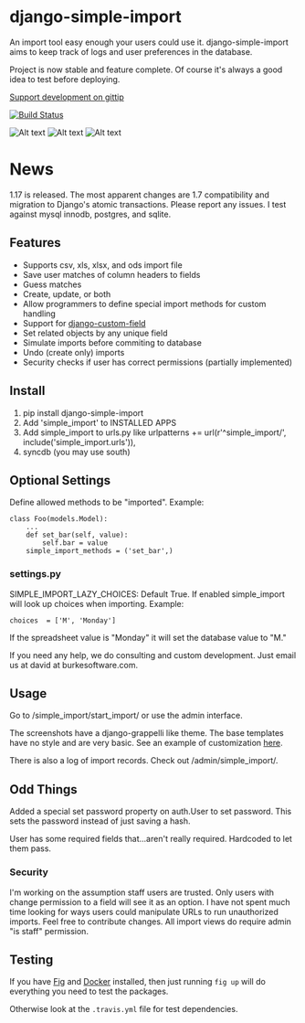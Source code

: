 django-simple-import
====================

An import tool easy enough your users could use it. django-simple-import aims to keep track of logs
and user preferences in the database.

Project is now stable and feature complete. Of course it's always a good idea to test before deploying.

[Support development on gittip](http://www.gittip.com/bufke)

[![Build Status](https://travis-ci.org/burke-software/django-simple-import.png?branch=master)](https://travis-ci.org/burke-software/django-simple-import)

![Alt text](https://raw.github.com/burke-software/django-simple-import/master/docs/start_import.png)
![Alt text](https://raw.github.com/burke-software/django-simple-import/master/docs/match_columns.png)
![Alt text](https://raw.github.com/burke-software/django-simple-import/master/docs/do_import.png)

# News

1.17 is released. The most apparent changes are 1.7 compatibility and migration to Django's
atomic transactions. Please report any issues. I test against mysql innodb, postgres, and sqlite.

## Features
- Supports csv, xls, xlsx, and ods import file
- Save user matches of column headers to fields
- Guess matches
- Create, update, or both
- Allow programmers to define special import methods for custom handling
- Support for [django-custom-field](https://github.com/burke-software/django-custom-field)
- Set related objects by any unique field
- Simulate imports before commiting to database
- Undo (create only) imports
- Security checks if user has correct permissions (partially implemented)

## Install

1. pip install django-simple-import
1. Add 'simple_import' to INSTALLED APPS
1. Add simple_import to urls.py like
urlpatterns += url(r'^simple_import/', include('simple_import.urls')),
1. syncdb (you may use south)

## Optional Settings
Define allowed methods to be "imported". Example:

    class Foo(models.Model):
        ...
        def set_bar(self, value):
            self.bar = value
        simple_import_methods = ('set_bar',)

### settings.py
SIMPLE_IMPORT_LAZY_CHOICES: Default True. If enabled simple_import will look up choices when importing. Example:

    choices  = ['M', 'Monday']

If the spreadsheet value is "Monday" it will set the database value to "M."

If you need any help, we do consulting and custom development. Just email us at david at burkesoftware.com.


## Usage

Go to /simple_import/start_import/ or use the admin interface.

The screenshots have a django-grappelli like theme. The base templates have no style and are very basic.
See an example of customization [here](https://github.com/burke-software/django-sis/tree/master/templates/simple_import).

There is also a log of import records. Check out /admin/simple_import/.

## Odd Things

Added a special set password property on auth.User to set password. This sets the password instead of just
saving a hash.

User has some required fields that...aren't really required. Hardcoded to let them pass.

### Security
I'm working on the assumption staff users are trusted. Only users with change permission
to a field will see it as an option. I have not spent much time looking for ways users could
manipulate URLs to run unauthorized imports. Feel free to contribute changes.
All import views do require admin "is staff" permission.

## Testing

If you have [Fig](http://www.fig.sh/) and [Docker](https://www.docker.com/)
installed, then just running `fig up` will do everything you need to test
the packages.

Otherwise look at the `.travis.yml` file for test dependencies.
